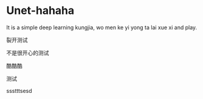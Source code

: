 # Unet-hahaha

It is a simple deep learning kungjia, wo men ke yi yong ta lai xue xi and play.






裂开测试

不是很开心的测试

酷酷酷

测试

ssstttsesd